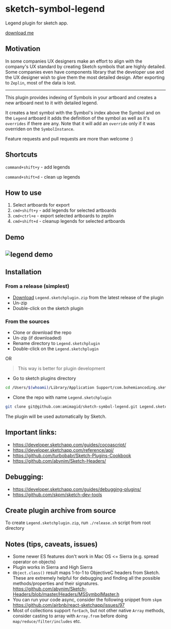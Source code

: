 # sketch-symbol-legend

Legend plugin for sketch app.

[download me](https://github.com/wix-incubator/sketch-symbol-legend/releases/download/v1.5.0/Legend.sketchplugin.zip)

## Motivation

In some companies UX designers make an effort to align with the company's UX standard by creating Sketch symbols that are highly detailed.
Some companies even have components library that the developer use and the UX designer wish to give them the most detailed design.
After exporting to `Zeplin`, most of the data is lost.

---

This plugin provides indexing of Symbols in your artboard and creates a new artboard next to it with detailed legend.

It creates a text symbol with the Symbol's index above the Symbol and on the `Legend` artboard it adds the definition of the symbol as well as it's `overrides` if there are any.
Note that it will add an `override` only if it was overriden on the `SymbolInstance`.

Feature requests and pull requests are more than welcome :)

## Shortcuts

`command+shift+y` - add legends

`command+shift+d` - clean up legends

## How to use

1. Select artboards for export
2. `cmd+shift+y` - add legends for selected artboards
3. `cmd+ctrl+e` - export selected artboards to zeplin
4. `cmd+shift+d` - cleanup legends for selected artboards

## Demo

## ![legend demo](https://github.com/amimagid/sketch-symbol-legend/blob/master/LegendPlugin.gif)

## Installation

### From a release (simplest)

* [Download](https://github.com/amimagid/sketch-symbol-legend/releases/latest) `Legend.sketchplugin.zip` from the latest release of the plugin
* Un-zip
* Double-click on the sketch plugin

### From the sources

* Clone or download the repo
* Un-zip (if downloaded)
* Rename directory to `Legend.sketchplugin`
* Double-click on the `Legend.sketchplugin`

OR

> This way is better for plugin development

* Go to sketch plugins directory
```sh
cd /Users/$(whoami)/Library/Application Support/com.bohemiancoding.sketch3/Plugins
```
* Clone the repo with name `Legend.sketchplugin`
```sh
git clone git@github.com:amimagid/sketch-symbol-legend.git Legend.sketchplugin
```
The plugin will be used automatically by Sketch.

## Important links:

* https://developer.sketchapp.com/guides/cocoascript/
* https://developer.sketchapp.com/reference/api/
* https://github.com/turbobabr/Sketch-Plugins-Cookbook
* https://github.com/abynim/Sketch-Headers/

## Debugging:

* https://developer.sketchapp.com/guides/debugging-plugins/
* https://github.com/skpm/sketch-dev-tools

## Create plugin archive from source

To create `Legend.sketchplugin.zip`, run `./release.sh` script from root directory

## Notes (tips, caveats, issues)

* Some newer ES features don't work in Mac OS <= Sierra (e.g. spread operator on objects)
* Plugin works in Sierra and High Sierra
* `Object.class()` result maps 1-to-1 to ObjectiveC headers from Sketch.  
These are extremely helpful for debugging and finding all the possible methods/properties and their signatures.  
https://github.com/abynim/Sketch-Headers/blob/master/Headers/MSSymbolMaster.h
* You can run your code async, consider the following snippet from `skpm`  
https://github.com/airbnb/react-sketchapp/issues/97
* Most of collections support `forEach`, but not other native `Array` methods,  
consider casting to array with `Array.from` before doing `map/reduce/filter/includes` etc.

